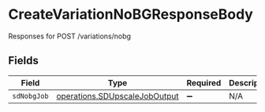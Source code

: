 # CreateVariationNoBGResponseBody

Responses for POST /variations/nobg


## Fields

| Field                                                                                 | Type                                                                                  | Required                                                                              | Description                                                                           |
| ------------------------------------------------------------------------------------- | ------------------------------------------------------------------------------------- | ------------------------------------------------------------------------------------- | ------------------------------------------------------------------------------------- |
| `sdNobgJob`                                                                           | [operations.SDUpscaleJobOutput](../../../sdk/models/operations/sdupscalejoboutput.md) | :heavy_minus_sign:                                                                    | N/A                                                                                   |